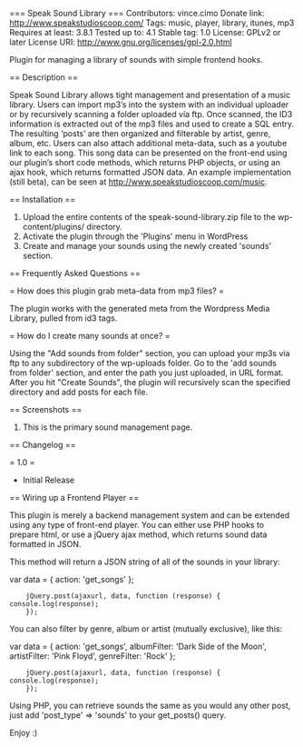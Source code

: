 === Speak Sound Library ===
Contributors: vince.cimo
Donate link: http://www.speakstudioscoop.com/
Tags: music, player, library, itunes, mp3
Requires at least: 3.8.1
Tested up to: 4.1
Stable tag: 1.0
License: GPLv2 or later
License URI: http://www.gnu.org/licenses/gpl-2.0.html

Plugin for managing a library of sounds with simple frontend hooks.

== Description ==

Speak Sound Library allows tight management and presentation of a music library. Users can import mp3’s into the system with an individual uploader or by recursively scanning a folder uploaded via ftp. Once scanned, the ID3 information is extracted out of the mp3 files and used to create a SQL entry. The resulting ‘posts’ are then organized and filterable by artist, genre, album, etc. Users can also attach additional meta-data, such as a youtube link to each song. This song data can be presented on the front-end using our plugin’s short code methods, which returns PHP objects, or using an ajax hook, which returns formatted JSON data. An example implementation (still beta), can be seen at http://www.speakstudioscoop.com/music.

== Installation ==

1. Upload the entire contents of the speak-sound-library.zip file to the wp-content/plugins/ directory.
2. Activate the plugin through the 'Plugins' menu in WordPress
3. Create and manage your sounds using the newly created 'sounds' section.

== Frequently Asked Questions ==

= How does this plugin grab meta-data from mp3 files? =

The plugin works with the generated meta from the Wordpress Media Library, pulled from id3 tags.

= How do I create many sounds at once? =

Using the "Add sounds from folder" section, you can upload your mp3s via ftp to any subdirectory of the wp-uploads folder. Go to the 'add sounds from folder' section, and enter the path you just uploaded, in URL format. After you hit "Create Sounds", the plugin will recursively scan the specified directory and add posts for each file.

== Screenshots ==

1. This is the primary sound management page.


== Changelog ==

= 1.0 =
* Initial Release


== Wiring up a Frontend Player ==

This plugin is merely a backend management system and can be extended using any type of front-end player. You can either use PHP hooks to prepare html, or use a jQuery ajax method, which returns sound data formatted in JSON.

This method will return a JSON string of all of the sounds in your library:

var data = {
            action: 'get_songs'
        };

        jQuery.post(ajaxurl, data, function (response) { console.log(response);
        });

You can also filter by genre, album or artist (mutually exclusive), like this:

var data = {
            action: 'get_songs', 
            albumFilter: 'Dark Side of the Moon',
            artistFilter: 'Pink Floyd',
            genreFilter: 'Rock'
        };

        jQuery.post(ajaxurl, data, function (response) { console.log(response);
        });

Using PHP, you can retrieve sounds the same as you would any other post, just add 'post_type' => 'sounds' to your get_posts() query. 

Enjoy :)
